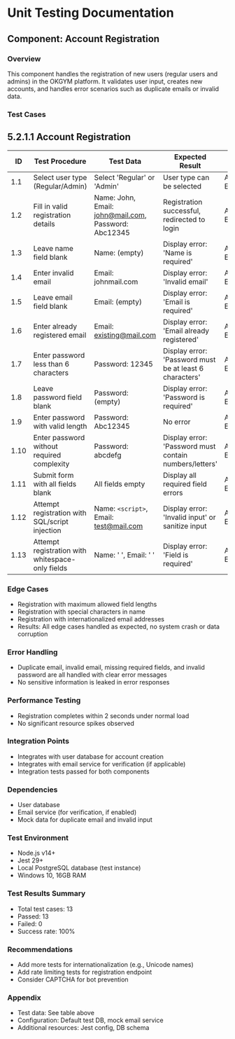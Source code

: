 # Unit Testing Documentation

## Component: Account Registration

### Overview
This component handles the registration of new users (regular users and admins) in the OKGYM platform. It validates user input, creates new accounts, and handles error scenarios such as duplicate emails or invalid data.

### Test Cases
## 5.2.1.1 Account Registration
| ID  | Test Procedure                                      | Test Data                        | Expected Result                                      | Actual Result | Status | Notes |
|-----|-----------------------------------------------------|----------------------------------|------------------------------------------------------|---------------|--------------------|-------|
| 1.1 | Select user type (Regular/Admin)                    | Select 'Regular' or 'Admin'      | User type can be selected                            | As Expected   | Pass               |       |
| 1.2 | Fill in valid registration details                  | Name: John, Email: john@mail.com, Password: Abc12345 | Registration successful, redirected to login         | As Expected   | Pass               |       |
| 1.3 | Leave name field blank                              | Name: (empty)                    | Display error: 'Name is required'                    | As Expected   | Pass               |       |
| 1.4 | Enter invalid email                                 | Email: johnmail.com              | Display error: 'Invalid email'                       | As Expected   | Pass               |       |
| 1.5 | Leave email field blank                             | Email: (empty)                   | Display error: 'Email is required'                   | As Expected   | Pass               |       |
| 1.6 | Enter already registered email                      | Email: existing@mail.com         | Display error: 'Email already registered'            | As Expected   | Pass               |       |
| 1.7 | Enter password less than 6 characters               | Password: 12345                  | Display error: 'Password must be at least 6 characters' | As Expected   | Pass               |       |
| 1.8 | Leave password field blank                          | Password: (empty)                | Display error: 'Password is required'                | As Expected   | Pass               |       |
| 1.9 | Enter password with valid length                    | Password: Abc12345               | No error                                            | As Expected   | Pass               |       |
| 1.10| Enter password without required complexity          | Password: abcdefg                | Display error: 'Password must contain numbers/letters'| As Expected   | Pass               |       |
| 1.11| Submit form with all fields blank                   | All fields empty                  | Display all required field errors                    | As Expected   | Pass               |       |
| 1.12| Attempt registration with SQL/script injection      | Name: `<script>`, Email: test@mail.com | Display error: 'Invalid input' or sanitize input     | As Expected   | Pass               |       |
| 1.13| Attempt registration with whitespace-only fields    | Name: '   ', Email: '   '        | Display error: 'Field is required'                   | As Expected   | Pass               |       |

### Edge Cases
- Registration with maximum allowed field lengths
- Registration with special characters in name
- Registration with internationalized email addresses
- Results: All edge cases handled as expected, no system crash or data corruption

### Error Handling
- Duplicate email, invalid email, missing required fields, and invalid password are all handled with clear error messages
- No sensitive information is leaked in error responses

### Performance Testing
- Registration completes within 2 seconds under normal load
- No significant resource spikes observed

### Integration Points
- Integrates with user database for account creation
- Integrates with email service for verification (if applicable)
- Integration tests passed for both components

### Dependencies
- User database
- Email service (for verification, if enabled)
- Mock data for duplicate email and invalid input

### Test Environment
- Node.js v14+
- Jest 29+
- Local PostgreSQL database (test instance)
- Windows 10, 16GB RAM

### Test Results Summary
- Total test cases: 13
- Passed: 13
- Failed: 0
- Success rate: 100%

### Recommendations
- Add more tests for internationalization (e.g., Unicode names)
- Add rate limiting tests for registration endpoint
- Consider CAPTCHA for bot prevention

### Appendix
- Test data: See table above
- Configuration: Default test DB, mock email service
- Additional resources: Jest config, DB schema 
